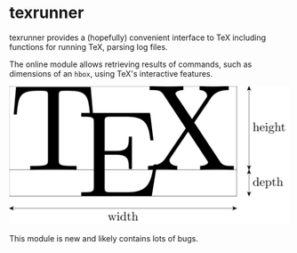 texrunner
=========

texrunner provides a (hopefully) convenient interface to TeX including functions for running TeX, parsing log files.

The online module allows retrieving results of commands, such as dimensions of an `hbox`, using TeX's interactive features.

![hbox dimensions recovered from texrunner](diagrams/hbox.svg)

This module is new and likely contains lots of bugs.